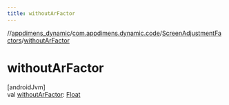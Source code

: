 ```yaml
---
title: withoutArFactor
---
```

//[appdimens_dynamic](../../../index.html)/[com.appdimens.dynamic.code](../index.html)/[ScreenAdjustmentFactors](index.html)/[withoutArFactor](without-ar-factor.html)



# withoutArFactor



[androidJvm]\
val [withoutArFactor](without-ar-factor.html): [Float](https://kotlinlang.org/api/core/kotlin-stdlib/kotlin/-float/index.html)



